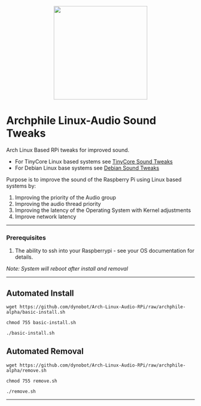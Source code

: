 
<p align="center">
  <img width="250" height="250" src="https://github.com/dynobot/Arch-Linux-Audio-RPi/blob/archphile-alpha/images/dbaudio.png">
</p>

# Archphile Linux-Audio Sound Tweaks
Arch Linux Based RPi tweaks for improved sound. 
- For TinyCore Linux based systems see [TinyCore Sound Tweaks](https://github.com/dynobot/TinyCore-Sound-Adjustments)
- For Debian Linux base systems see [Debian Sound Tweaks](https://github.com/dynobot/Linux-Audio-Adjustments)

 Purpose is to improve the sound of the Raspberry Pi using Linux based systems by:
 1) Improving the priority of the Audio group
 2) Improving the audio thread priority
 3) Improving the latency of the Operating System with Kernel adjustments
 4) Improve network latency
 ______________________________________________________________________________________________________________________________
 ### Prerequisites 
 1) The ability to ssh into your Raspberrypi - see your OS documentation for details.
 
 *Note: System will reboot after install and removal*
 
 ______________________________________________________________________________________________________________________________
 ## Automated Install
 `wget https://github.com/dynobot/Arch-Linux-Audio-RPi/raw/archphile-alpha/basic-install.sh`
 
 `chmod 755 basic-install.sh`
 
 `./basic-install.sh`
 
 ## Automated Removal
 `wget https://github.com/dynobot/Arch-Linux-Audio-RPi/raw/archphile-alpha/remove.sh`
 
 `chmod 755 remove.sh`
 
 `./remove.sh`
 
 ____________________________________________________________________________________________________________________________


